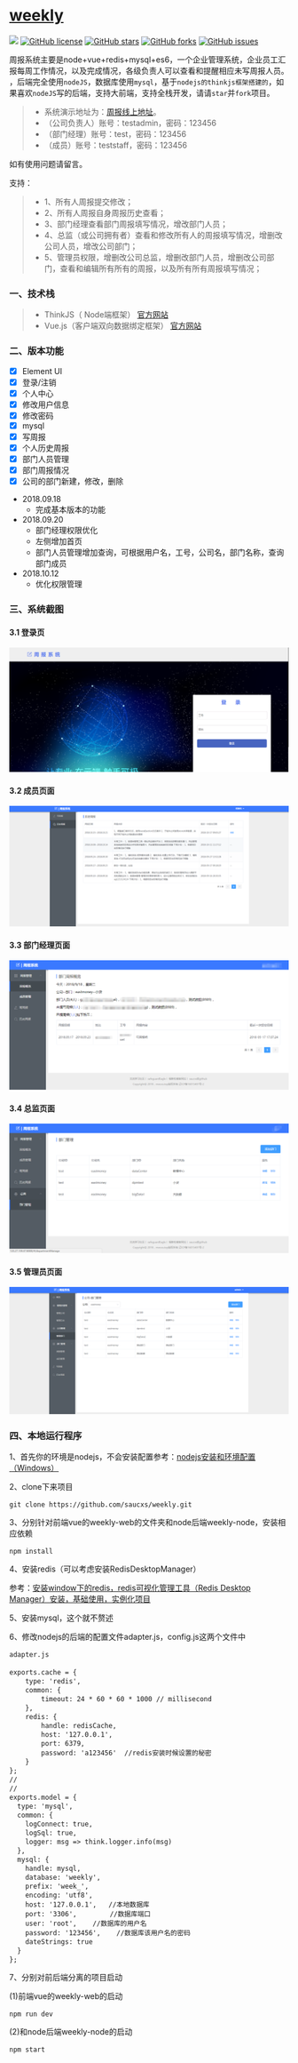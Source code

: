 # [weekly](https://github.com/saucxs/weekly)
[![](https://img.shields.io/badge/Powered%20by-saucxs%20-brightgreen.svg)](https://github.com/saucxs/weekly)
[![GitHub license](https://img.shields.io/github/license/saucxs/weekly.svg?style=popout)](https://github.com/saucxs/weekly/blob/master/LICENSE)
[![GitHub stars](https://img.shields.io/github/stars/saucxs/weekly.svg?style=popout)](https://github.com/saucxs/weekly/stargazers)
[![GitHub forks](https://img.shields.io/github/forks/saucxs/weekly.svg?style=popout)](https://github.com/saucxs/weekly/network)
[![GitHub issues](https://img.shields.io/github/issues/saucxs/weekly.svg?style=popout)](https://github.com/saucxs/weekly/issues)

周报系统主要是node+vue+redis+mysql+es6，一个企业管理系统，企业员工汇报每周工作情况，以及完成情况，各级负责人可以查看和提醒相应未写周报人员。
，后端完全使用`nodeJS`，数据库使用`mysql`，基于`nodejs的thinkjs框架搭建的`，如果喜欢`nodeJS`写的后端，支持大前端，支持全栈开发，请请`star`并`fork`项目。

> + 系统演示地址为：[周报线上地址](http://weekly.mwcxs.top)。
> + （公司负责人）账号：testadmin，密码：123456
> + （部门经理）账号：test，密码：123456
> + （成员）账号：teststaff，密码：123456

如有使用问题请留言。

支持：
> + 1、所有人周报提交修改；
> + 2、所有人周报自身周报历史查看；
> + 3、部门经理查看部门周报填写情况，增改部门人员；
> + 4、总监（或公司拥有者）查看和修改所有人的周报填写情况，增删改公司人员，增改公司部门；
> + 5、管理员权限，增删改公司总监，增删改部门人员，增删改公司部门，查看和编辑所有所有的周报，以及所有所有周报填写情况；

### 一、技术栈
> + ThinkJS（ Node端框架） [官方网站](https://thinkjs.org/)
> + Vue.js（客户端双向数据绑定框架）  [官方网站](https://cn.vuejs.org/)

### 二、版本功能
- [x] Element UI
- [x] 登录/注销
- [x] 个人中心
- [x] 修改用户信息
- [x] 修改密码
- [x] mysql
- [x] 写周报
- [x] 个人历史周报
- [x] 部门人员管理
- [x] 部门周报情况
- [x] 公司的部门新建，修改，删除

+ 2018.09.18
   - 完成基本版本的功能
+ 2018.09.20
    - 部门经理权限优化
    - 左侧增加首页
    - 部门人员管理增加查询，可根据用户名，工号，公司名，部门名称，查询部门成员
+ 2018.10.12   
    - 优化权限管理

### 三、系统截图
#### 3.1 登录页
![image](./shot_pic_1.png)
#### 3.2 成员页面
![image](./shot_pic_staff.png)
#### 3.3 部门经理页面
![image](./shot_pic_2_manger.png)
#### 3.4 总监页面
![image](./shot_pic_2_big_manger.png)
#### 3.5 管理员页面
![image](./shot_pic_admin.png)

### 四、本地运行程序
1、首先你的环境是nodejs，不会安装配置参考：[nodejs安装和环境配置（Windows）](http://www.mwcxs.top/page/420.html)

2、clone下来项目
````
git clone https://github.com/saucxs/weekly.git
````
3、分别针对前端vue的weekly-web的文件夹和node后端weekly-node，安装相应依赖
````
npm install
````
4、安装redis（可以考虑安装RedisDesktopManager）

参考：[安装window下的redis，redis可视化管理工具（Redis Desktop Manager）安装，基础使用，实例化项目](http://www.mwcxs.top/page/421.html)

5、安装mysql，这个就不赘述

6、修改nodejs的后端的配置文件adapter.js，config.js这两个文件中

````
adapter.js

exports.cache = {
    type: 'redis',
    common: {
        timeout: 24 * 60 * 60 * 1000 // millisecond
    },
    redis: {
        handle: redisCache,
        host: '127.0.0.1',
        port: 6379,
        password: 'a123456'  //redis安装时候设置的秘密
    }
};
//
//
exports.model = {
  type: 'mysql',
  common: {
    logConnect: true,
    logSql: true,
    logger: msg => think.logger.info(msg)
  },
  mysql: {
    handle: mysql,
    database: 'weekly',
    prefix: 'week_',
    encoding: 'utf8',
    host: '127.0.0.1',   //本地数据库
    port: '3306',　　　　　//数据库端口
    user: 'root',    //数据库的用户名
    password: '123456',    //数据库该用户名的密码
    dateStrings: true
  }
};
````
7、分别对前后端分离的项目启动

(1)前端vue的weekly-web的启动
````
npm run dev
 ````

(2)和node后端weekly-node的启动
````
npm start
 ````
